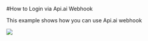 #How to Login via Api.ai Webhook

This example shows how you can use Api.ai webhook 

<a href="https://heroku.com/deploy" target="_blank"><img src="https://www.herokucdn.com/deploy/button.svg"></a>